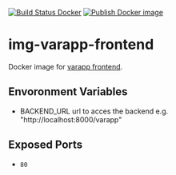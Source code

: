[![Build Status Docker](https://github.com/bibbox/img-varapp-frontend/actions/workflows/docker-image.yml/badge.svg)](https://github.com/bibbox/img-varapp-frontend/actions)
[![Publish Docker image](https://github.com/bibbox/img-varapp-frontend/actions/workflows/docker-publish.yml/badge.svg)](https://github.com/bibbox/img-varapp-frontend/actions/workflows/docker-publish.yml)


# img-varapp-frontend
Docker image for [varapp frontend](https://github.com/sib-swiss/varapp-frontend-react).

## Envoronment Variables
 * BACKEND_URL url to acces the backend e.g. "http://localhost:8000/varapp"
 
## Exposed Ports
 * `80`
